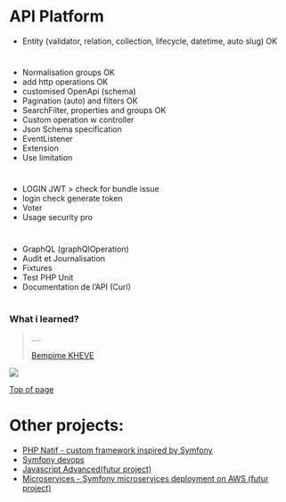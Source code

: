 # API Platform

- Entity
  (validator, relation, collection, lifecycle,    datetime, auto slug) OK
#
- Normalisation groups OK
- add http operations  OK
- customised OpenApi (schema)
- Pagination (auto) and filters OK
- SearchFilter, properties and groups OK
- Custom operation w controller
- Json Schema specification
- EventListener
- Extension
- Use limitation
#
- LOGIN JWT > check for bundle issue
- login check  generate token
- Voter
- Usage security pro
#
- GraphQL (graphQlOperation)
- Audit et Journalisation
- Fixtures
- Test PHP Unit
- Documentation de l’API (Curl)
#
### What i learned?

> ....
>
> [Bempime KHEVE](https://www.linkedin.com/in/bempime-kheve/)<br/>
>
>

<a href="https://www.linkedin.com/in/bempime-kheve/"><img src="https://img.shields.io/badge/LinkedIn-0077B5?style=for-the-badge&logo=linkedin&logoColor=white"></a>


<a href="https://github.com/Juju075/api-platform#api-platform">Top of page</a>

# Other projects:

<ul>
    <li><a href="https://github.com/Juju075/php-framework">PHP Natif - custom framework inspired by Symfony</a></li>
    <li><a href="https://github.com/Juju075/symfony-devops">Symfony devops</a></li>
    <li><a href="#">Javascript Advanced(futur project)</a></li>
    <li><a href="#">Microservices - Symfony microservices deployment on AWS (futur project)</a></li>
</ul>
<br>

  